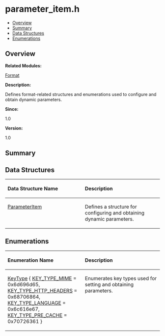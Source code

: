 # parameter\_item.h<a name="EN-US_TOPIC_0000001055518066"></a>

-   [Overview](#section1770100980165628)
-   [Summary](#section2021689363165628)
-   [Data Structures](#nested-classes)
-   [Enumerations](#enum-members)

## **Overview**<a name="section1770100980165628"></a>

**Related Modules:**

[Format](format.md)

**Description:**

Defines format-related structures and enumerations used to configure and obtain dynamic parameters. 

**Since:**

1.0

**Version:**

1.0

## **Summary**<a name="section2021689363165628"></a>

## Data Structures<a name="nested-classes"></a>

<a name="table1637301661165628"></a>
<table><thead align="left"><tr id="row1813973393165628"><th class="cellrowborder" valign="top" width="50%" id="mcps1.1.3.1.1"><p id="p1386589524165628"><a name="p1386589524165628"></a><a name="p1386589524165628"></a>Data Structure Name</p>
</th>
<th class="cellrowborder" valign="top" width="50%" id="mcps1.1.3.1.2"><p id="p1023670324165628"><a name="p1023670324165628"></a><a name="p1023670324165628"></a>Description</p>
</th>
</tr>
</thead>
<tbody><tr id="row1754543476165628"><td class="cellrowborder" valign="top" width="50%" headers="mcps1.1.3.1.1 "><p id="p292725724165628"><a name="p292725724165628"></a><a name="p292725724165628"></a><a href="parameteritem.md">ParameterItem</a></p>
</td>
<td class="cellrowborder" valign="top" width="50%" headers="mcps1.1.3.1.2 "><p id="p807743790165628"><a name="p807743790165628"></a><a name="p807743790165628"></a>Defines a structure for configuring and obtaining dynamic parameters. </p>
</td>
</tr>
</tbody>
</table>

## Enumerations<a name="enum-members"></a>

<a name="table631323992165628"></a>
<table><thead align="left"><tr id="row1995559655165628"><th class="cellrowborder" valign="top" width="50%" id="mcps1.1.3.1.1"><p id="p2097585714165628"><a name="p2097585714165628"></a><a name="p2097585714165628"></a>Enumeration Name</p>
</th>
<th class="cellrowborder" valign="top" width="50%" id="mcps1.1.3.1.2"><p id="p488663680165628"><a name="p488663680165628"></a><a name="p488663680165628"></a>Description</p>
</th>
</tr>
</thead>
<tbody><tr id="row1486387694165628"><td class="cellrowborder" valign="top" width="50%" headers="mcps1.1.3.1.1 "><p id="p1716300417165628"><a name="p1716300417165628"></a><a name="p1716300417165628"></a><a href="format.md#gaab0feaba617470cb4aa830dc5935238c">KeyType</a> { <a href="format.md#ggaab0feaba617470cb4aa830dc5935238ca5a467ebeae7cb5f1568c3d881f545e70">KEY_TYPE_MIME</a> = 0x6d696d65, <a href="format.md#ggaab0feaba617470cb4aa830dc5935238ca9e29390ad126492d6aeb3a96fe60dfd0">KEY_TYPE_HTTP_HEADERS</a> = 0x68706864, <a href="format.md#ggaab0feaba617470cb4aa830dc5935238ca493efb89298fa6070eb02f4a4e1dc3da">KEY_TYPE_LANGUAGE</a> = 0x6c616e67, <a href="format.md#ggaab0feaba617470cb4aa830dc5935238ca1208cc2b99c8ac61f8fb68fd743cb231">KEY_TYPE_PRE_CACHE</a> = 0x70726361 }</p>
</td>
<td class="cellrowborder" valign="top" width="50%" headers="mcps1.1.3.1.2 "><p id="p1579788417165628"><a name="p1579788417165628"></a><a name="p1579788417165628"></a>Enumerates key types used for setting and obtaining parameters. </p>
</td>
</tr>
</tbody>
</table>

